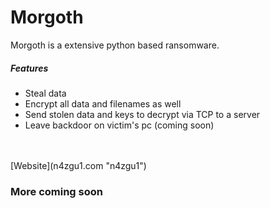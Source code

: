 # Morgoth

Morgoth is a extensive python based ransomware.

##### Features

* Steal data
* Encrypt all data and filenames as well
* Send stolen data and keys to decrypt via TCP to a server
* Leave backdoor on victim's pc (coming soon)

<br>
<br>
[Website](n4zgu1.com "n4zgu1")

### More coming soon
